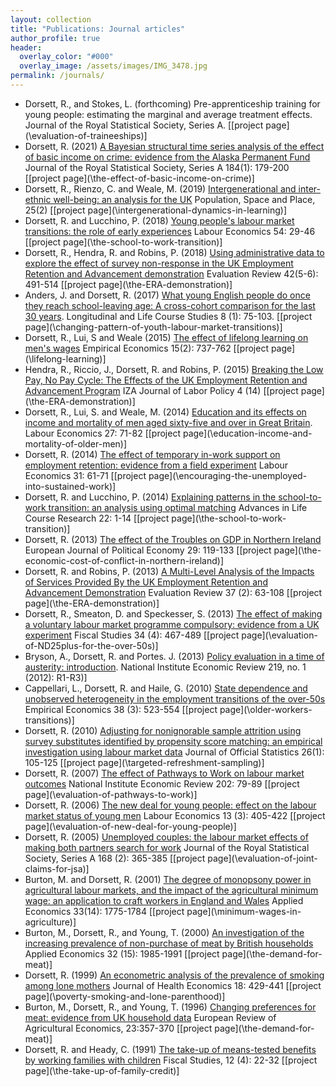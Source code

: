 ```yaml
---
layout: collection
title: "Publications: Journal articles"
author_profile: true
header:
  overlay_color: "#000"
  overlay_image: /assets/images/IMG_3478.jpg
permalink: /journals/
---
```

* Dorsett, R., and Stokes, L. (forthcoming) Pre-apprenticeship training for young people: estimating the marginal and average treatment effects.  Journal of the Royal Statistical Society, Series A.   [[project page](\evaluation-of-traineeships\)]
* Dorsett, R. (2021) [A Bayesian structural time series analysis of the effect of basic income on crime: evidence from the Alaska Permanent Fund](https://rss.onlinelibrary.wiley.com/doi/10.1111/rssa.12619) Journal of the Royal Statistical Society, Series A 184(1): 179-200 [[project page](\the-effect-of-basic-income-on-crime\)]
* Dorsett, R., Rienzo, C. and Weale, M. (2019) [Intergenerational and inter-ethnic well-being: an analysis for the UK](https://onlinelibrary.wiley.com/doi/pdf/10.1002/psp.2195) Population, Space and Place, 25(2) [[project page](\intergenerational-dynamics-in-learning\)]
* Dorsett, R. and Lucchino, P. (2018) [Young people's labour market transitions: the role of early experiences](https://doi.org/10.1016/j.labeco.2018.06.002) Labour Economics 54: 29-46 [[project page](\the-school-to-work-transition\)]
* Dorsett, R., Hendra, R. and Robins, P. (2018) [Using administrative data to explore the effect of survey non-response in the UK Employment Retention and Advancement demonstration](https://journals.sagepub.com/doi/abs/10.1177/0193841X16674395?journalCode=erxb) Evaluation Review 42(5-6): 491-514 [[project page](\the-ERA-demonstration\)]
* Anders, J. and Dorsett, R. (2017) [What young English people do once they reach school-leaving age: A cross-cohort comparison for the last 30 years](https://www.llcsjournal.org/index.php/llcs/article/view/399).  Longitudinal and Life Course Studies 8 (1): 75-103. [[project page](\changing-pattern-of-youth-labour-market-transitions\)]
* Dorsett, R., Lui, S and Weale (2015) [The effect of lifelong learning on men's wages](http://link.springer.com/article/10.1007%2Fs00181-015-1024-x) Empirical Economics 15(2): 737-762 [[project page](\lifelong-learning\)]
* Hendra, R., Riccio, J., Dorsett, R. and Robins, P. (2015) [Breaking the Low Pay, No Pay Cycle: The Effects of the UK Employment Retention and Advancement Program](http://link.springer.com/article/10.1186/s40173-015-0042-9) IZA Journal of Labor Policy 4 (14) [[project page](\the-ERA-demonstration\)]
* Dorsett, R., Lui, S. and Weale, M. (2014) [Education and its effects on income and mortality of men aged sixty-five and over in Great Britain](www.sciencedirect.com/science/article/pii/S0927537114000189). Labour Economics 27: 71-82 [[project page](\education-income-and-mortality-of-older-men\)]
* Dorsett, R. (2014) [The effect of temporary in-work support on employment retention: evidence from a field experiment](http://www.sciencedirect.com/science/article/pii/S0927537114001158) Labour Economics 31: 61-71 [[project page](\encouraging-the-unemployed-into-sustained-work\)]
* Dorsett, R. and Lucchino, P. (2014) [Explaining patterns in the school-to-work transition: an analysis using optimal matching](http://www.sciencedirect.com/science/article/pii/S1040260814000355) Advances in Life Course Research 22: 1-14 [[project page](\the-school-to-work-transition\)]
* Dorsett, R. (2013) [The effect of the Troubles on GDP in Northern Ireland](http://www.sciencedirect.com/science/article/pii/S0176268012000638) European Journal of Political Economy 29: 119-133 [[project page](\the-economic-cost-of-conflict-in-northern-ireland\)]
* Dorsett, R. and Robins, P. (2013) [A Multi-Level Analysis of the Impacts of Services Provided By the UK Employment Retention and Advancement Demonstration](http://erx.sagepub.com/content/37/2/63.abstract) Evaluation Review 37 (2): 63-108 [[project page](\the-ERA-demonstration\)]
* Dorsett, R., Smeaton, D. and Speckesser, S. (2013) [The effect of making a voluntary labour market programme compulsory: evidence from a UK experiment](http://onlinelibrary.wiley.com/doi/10.1111/j.1475-5890.2013.12016.x/abstract) Fiscal Studies 34 (4): 467-489 [[project page](\evaluation-of-ND25plus-for-the-over-50s\)]
* Bryson, A., Dorsett, R. and Portes. J. (2013) [Policy evaluation in a time of austerity: introduction](http://ner.sagepub.com/content/219/1/R1.full.pdf). National Institute Economic Review 219, no. 1 (2012): R1-R3\)]
* Cappellari, L., Dorsett, R. and Haile, G. (2010) [State dependence and unobserved heterogeneity in the employment transitions of the over-50s](http://link.springer.com/article/10.1007%2Fs00181-009-0278-6) Empirical Economics 38 (3): 523-554 [[project page](\older-workers-transitions\)]
* Dorsett, R. (2010) [Adjusting for nonignorable sample attrition using survey substitutes identified by propensity score matching: an empirical investigation using labour market data](http://www.jos.nu/Articles/abstract.asp?article=260105) Journal of Official Statistics 26(1): 105-125  [[project page](\targeted-refreshment-sampling\)]
* Dorsett, R. (2007) [The effect of Pathways to Work on labour market outcomes](http://ner.sagepub.com/content/202/1/79.abstract) National Institute Economic Review 202: 79-89 [[project page](\evaluation-of-pathways-to-work\)]
* Dorsett, R. (2006) [The new deal for young people: effect on the labour market status of young men](http://www.sciencedirect.com/science/article/pii/S0927537104001162) Labour Economics 13 (3): 405-422 [[project page](\evaluation-of-new-deal-for-young-people\)]
* Dorsett, R. (2005) [Unemployed couples: the labour market effects of making both partners search for work](http://onlinelibrary.wiley.com/doi/10.1111/j.1467-985X.2005.00353.x/abstract) Journal of the Royal Statistical Society, Series A 168 (2): 365-385 [[project page](\evaluation-of-joint-claims-for-jsa\)]
* Burton, M. and Dorsett, R. (2001) [The degree of monopsony power in agricultural labour markets, and the impact of the agricultural minimum wage: an application to craft workers in England and Wales](http://www.tandfonline.com/doi/abs/10.1080/00036840010017668) Applied Economics 33(14): 1775-1784 [[project page](\minimum-wages-in-agriculture\)]
* Burton, M., Dorsett, R., and Young, T. (2000) [An investigation of the increasing prevalence of non-purchase of meat by British households](http://www.tandfonline.com/doi/abs/10.1080/00036840050155913) Applied Economics 32 (15): 1985-1991 [[project page](\the-demand-for-meat\)]
* Dorsett, R. (1999) [An econometric analysis of the prevalence of smoking among lone mothers](http://www.sciencedirect.com/science/article/pii/S0167629698000459) Journal of Health Economics 18: 429-441 [[project page](\poverty-smoking-and-lone-parenthood\)]
* Burton, M., Dorsett, R., and Young, T. (1996) [Changing preferences for meat: evidence from UK household data](http://erae.oxfordjournals.org/content/23/3/357.abstract) European Review of Agricultural Economics, 23:357-370 [[project page](\the-demand-for-meat\)]
* Dorsett, R. and Heady, C. (1991) [The take-up of means-tested benefits by working families with children](http://www.jstor.org/stable/24439479) Fiscal Studies, 12 (4): 22-32 [[project page](\the-take-up-of-family-credit\)]

